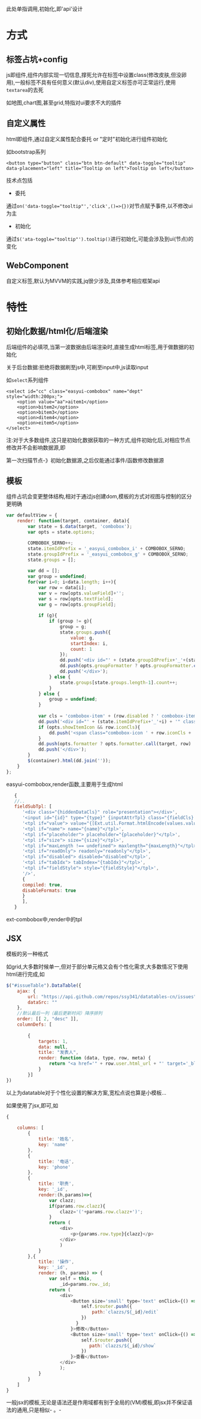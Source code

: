 此处单指调用,初始化,即'api'设计

# 方式

## 标签占坑+config

js即组件,组件内部实现一切信息,撑死允许在标签中设置class\(修改皮肤,但没卵用\),一般标签不具有任何意义\(默认div\),使用自定义标签亦可正常运行,使用`textarea`的去死

如地图,chart图,甚至grid,特指对ui要求不大的插件

## 自定义属性

html即组件,通过自定义属性配合委托 or "定时"初始化进行组件初始化

如bootstrap系列

```
<button type="button" class="btn btn-default" data-toggle="tooltip" data-placement="left" title="Tooltip on left">Tooltip on left</button>
```

技术点包括

* 委托

通过`on('data-toggle="tooltip"','click',()=>{})`对节点赋予事件,以不修改ui为主

* 初始化

通过`$('ata-toggle="tooltip"').tooltip()`进行初始化,可能会涉及到ui\(节点\)的变化

## WebComponent

自定义标签,默认为MVVM的实践,jq很少涉及,具体参考相应框架api

# 特性

## 初始化数据/html化/后端渲染

后端组件的必填项,当第一波数据由后端渲染时,直接生成html标签,用于做数据的初始化

关于后台数据:拒绝将数据刷至js中,可刷至input中,js读取input

如`select`系列组件

```
<select id="cc" class="easyui-combobox" name="dept" style="width:200px;">
    <option value="aa">aitem1</option>
    <option>bitem2</option>
    <option>bitem3</option>
    <option>ditem4</option>
    <option>eitem5</option>
</select>
```

注:对于大多数组件,这只是初始化数据获取的一种方式,组件初始化后,对相应节点修改并不会影响数据源,即

第一次扫描节点-》初始化数据源,之后仅能通过事件/函数修改数据源

## 模板

组件占坑会变更整体结构,相对于通过js创建dom,模板的方式对视图与控制的区分更明确

```js
var defaultView = {
	render: function(target, container, data){
		var state = $.data(target, 'combobox');
		var opts = state.options;

		COMBOBOX_SERNO++;
		state.itemIdPrefix = '_easyui_combobox_i' + COMBOBOX_SERNO;
		state.groupIdPrefix = '_easyui_combobox_g' + COMBOBOX_SERNO;		
		state.groups = [];
		
		var dd = [];
		var group = undefined;
		for(var i=0; i<data.length; i++){
			var row = data[i];
			var v = row[opts.valueField]+'';
			var s = row[opts.textField];
			var g = row[opts.groupField];
			
			if (g){
				if (group != g){
					group = g;
					state.groups.push({
						value: g,
						startIndex: i,
						count: 1
					});
					dd.push('<div id="' + (state.groupIdPrefix+'_'+(state.groups.length-1)) + '" class="combobox-group">');
					dd.push(opts.groupFormatter ? opts.groupFormatter.call(target, g) : g);
					dd.push('</div>');
				} else {
					state.groups[state.groups.length-1].count++;
				}
			} else {
				group = undefined;
			}
			
			var cls = 'combobox-item' + (row.disabled ? ' combobox-item-disabled' : '') + (g ? ' combobox-gitem' : '');
			dd.push('<div id="' + (state.itemIdPrefix+'_'+i) + '" class="' + cls + '">');
			if (opts.showItemIcon && row.iconCls){
				dd.push('<span class="combobox-icon ' + row.iconCls + '"></span>');
			}
			dd.push(opts.formatter ? opts.formatter.call(target, row) : s);
			dd.push('</div>');
		}
		$(container).html(dd.join(''));
	}
};
```

easyui-combobox,render函数,主要用于生成html

```js
   {
   //..
   fieldSubTpl: [
      '<div class="{hiddenDataCls}" role="presentation"></div>',
      '<input id="{id}" type="{type}" {inputAttrTpl} class="{fieldCls} {typeCls} {editableCls}" autocomplete="off"',
      '<tpl if="value"> value="{[Ext.util.Format.htmlEncode(values.value)]}"</tpl>',
      '<tpl if="name"> name="{name}"</tpl>',
      '<tpl if="placeholder"> placeholder="{placeholder}"</tpl>',
      '<tpl if="size"> size="{size}"</tpl>',
      '<tpl if="maxLength !== undefined"> maxlength="{maxLength}"</tpl>',
      '<tpl if="readOnly"> readonly="readonly"</tpl>',
      '<tpl if="disabled"> disabled="disabled"</tpl>',
      '<tpl if="tabIdx"> tabIndex="{tabIdx}"</tpl>',
      '<tpl if="fieldStyle"> style="{fieldStyle}"</tpl>',
      '/>',
      {
      compiled: true,
      disableFormats: true
      }
      ],
   }
```

ext-combobox中,render中的tpl

## JSX

模板的另一种格式

如grid,大多数时候单一,但对于部分单元格又会有个性化需求,大多数情况下使用html进行完成,如

```js
$("#issueTable").DataTable({
    ajax: {
        url: "https://api.github.com/repos/ssy341/datatables-cn/issues",
        dataSrc: ""
    },
    //默认最后一列（最后更新时间）降序排列
    order: [[ 2, "desc" ]],
    columnDefs: [
        
        {
            targets: 1,
            data: null,
            title: "发表人",
            render: function (data, type, row, meta) {
                return "<a href='" + row.user.html_url + "' target='_blank'>" + row.user.login + "</a>"
            }
        }]
})
```

以上为datatable对于个性化设置的解决方案,宽松点说也算是小模板...

如果使用了jsx,即可,如

```js
{
             
    columns: [
        {
            title: '姓名',
            key: 'name'
        },
        {
            title: '电话',
            key: 'phone'
        },
        {
            title: '职责',
            key: '_id',
            render:(h,params)=>{
                var clazz;
                if(params.row.clazz){
                    clazz='('+params.row.clazz+')';
                }
                return (
                    <div>
                        <p>{params.row.type}{clazz}</p>
                    </div>
                    )
            }
        },{
            title: '操作',
            key: '_id',
            render: (h, params) => {
                var self = this,
                    _id=params.row._id;
                return (
                    <div>
                        <Button size='small' type='text' onClick={() => {
                            self.$router.push({
                                path:`clazzs/${_id}/edit`
                            })
                          }
                        }>修改</Button>
                        <Button size='small' type='text' onClick={() => 
                            self.$router.push({
                               path:`clazzs/${_id}/show`
                            })
                        }>查看</Button>
                    </div>
                    );
            }
        }
    ]
}
```

一般jsx的模板,无论是语法还是作用域都有别于全局的\(VM\)模板,即jsx并不保证语法的通用,只是相似- 。-

